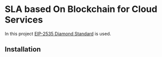 # SLA based On Blockchain for Cloud Services

In this project [EIP-2535 Diamond Standard](https://github.com/ethereum/EIPs/issues/2535) is used.


## Installation
